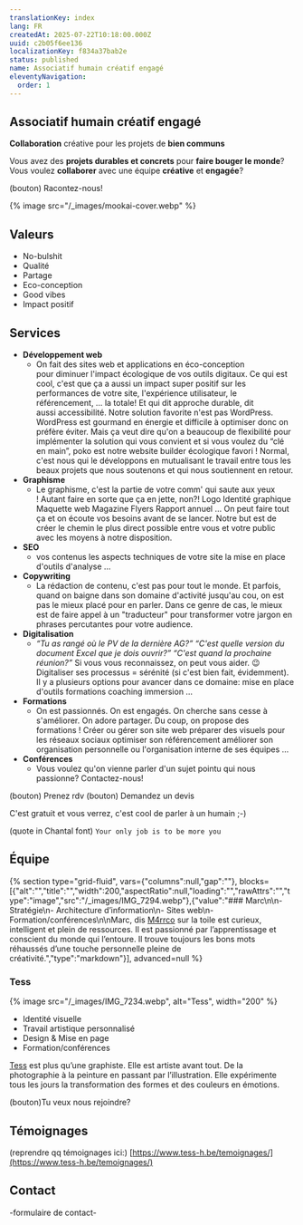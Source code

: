 ```yaml
---
translationKey: index
lang: FR
createdAt: 2025-07-22T10:18:00.000Z
uuid: c2b05f6ee136
localizationKey: f834a37bab2e
status: published
name: Associatif humain créatif engagé
eleventyNavigation:
  order: 1
---
```

## Associatif humain créatif engagé

**Collaboration** créative pour les projets de **bien communs**

Vous avez des **projets durables et concrets** pour **faire bouger le monde**?
Vous voulez **collaborer** avec une équipe **créative** et **engagée**?

(bouton) Racontez-nous!

{% image src="/_images/mookai-cover.webp" %}

## Valeurs

- No-bulshit
- Qualité
- Partage
- Eco-conception
- Good vibes
- Impact positif

## Services

- **Développement web**
    - On fait des sites web et applications en éco-conception pour diminuer l'impact écologique de vos outils digitaux. Ce qui est cool, c'est que ça a aussi un impact super positif sur les performances de votre site, l'expérience utilisateur, le référencement, … la totale!
Et qui dit approche durable, dit aussi accessibilité.
Notre solution favorite n'est pas WordPress. WordPress est gourmand en énergie et difficile à optimiser donc on préfère éviter.
Mais ça veut dire qu'on a beaucoup de flexibilité pour implémenter la solution qui vous convient et si vous voulez du “clé en main”, poko est notre website builder écologique favori ! Normal, c'est nous qui le développons en mutualisant le travail entre tous les beaux projets que nous soutenons et qui nous soutiennent en retour.
- **Graphisme**
    - Le graphisme, c'est la partie de votre comm' qui saute aux yeux ! Autant faire en sorte que ça en jette, non?!
Logo
Identité graphique
Maquette web
Magazine
Flyers
Rapport annuel
…
On peut faire tout ça et on écoute vos besoins avant de se lancer.
Notre but est de créer le chemin le plus direct possible entre vous et votre public avec les moyens à notre disposition.
- **SEO**
    - vos contenus
les aspects techniques de votre site
la mise en place d'outils d'analyse
…
- **Copywriting**
    - La rédaction de contenu, c'est pas pour tout le monde. Et parfois, quand on baigne dans son domaine d'activité jusqu'au cou, on est pas le mieux placé pour en parler. Dans ce genre de cas, le mieux est de faire appel à un "traducteur" pour transformer votre jargon en phrases percutantes pour votre audience.
- **Digitalisation**
    - _“Tu as rangé où le PV de la dernière AG?”_
_“C'est quelle version du document Excel que je dois ouvrir?”_
_“C'est quand la prochaine réunion?”_
Si vous vous reconnaissez, on peut vous aider. 😉
Digitaliser ses processus = sérénité (si c'est bien fait, évidemment).
Il y a plusieurs options pour avancer dans ce domaine:
mise en place d'outils
formations
coaching
immersion
…
- **Formations**
    - On est passionnés.
On est engagés.
On cherche sans cesse à s'améliorer.
On adore partager.
Du coup, on propose des formations !
Créer ou gérer son site web
préparer des visuels pour les réseaux sociaux
optimiser son référencement
améliorer son organisation personnelle ou l'organisation interne de ses équipes
…
- **Conférences**
    - Vous voulez qu'on vienne parler d'un sujet pointu qui nous passionne? Contactez-nous!

(bouton) Prenez rdv
(bouton) Demandez un devis

C'est gratuit et vous verrez, c'est cool de parler à un humain ;-)

(quote in Chantal font) `Your only job is to be more you`

## Équipe

{% section type="grid-fluid", vars={"columns":null,"gap":""}, blocks=[{"alt":"","title":"","width":200,"aspectRatio":null,"loading":"","rawAttrs":"","type":"image","src":"/_images/IMG_7294.webp"},{"value":"### Marc\n\n- Stratégie\n- Architecture d’information\n- Sites web\n- Formation/conférences\n\nMarc, dis [M4rrco](https://www.m4rr.co/fr/) sur la toile est curieux, intelligent et plein de ressources. Il est passionné par l’apprentissage et conscient du monde qui l’entoure. Il trouve toujours les bons mots réhaussés d’une touche personnelle pleine de créativité.","type":"markdown"}], advanced=null %}

### Tess

{% image src="/_images/IMG_7234.webp", alt="Tess", width="200" %}

- Identité visuelle
- Travail artistique personnalisé
- Design & Mise en page
- Formation/conférences

[Tess](https://www.tess-h.be/) est plus qu’une graphiste. Elle est artiste avant tout. De la photographie à la peinture en passant par l’illustration. Elle expérimente tous les jours la transformation des formes et des couleurs en émotions.

(bouton)Tu veux nous rejoindre?

## Témoignages

(reprendre qq témoignages ici:) [https://www.tess-h.be/temoignages/](https://www.tess-h.be/temoignages/)

## Contact

-formulaire de contact-
